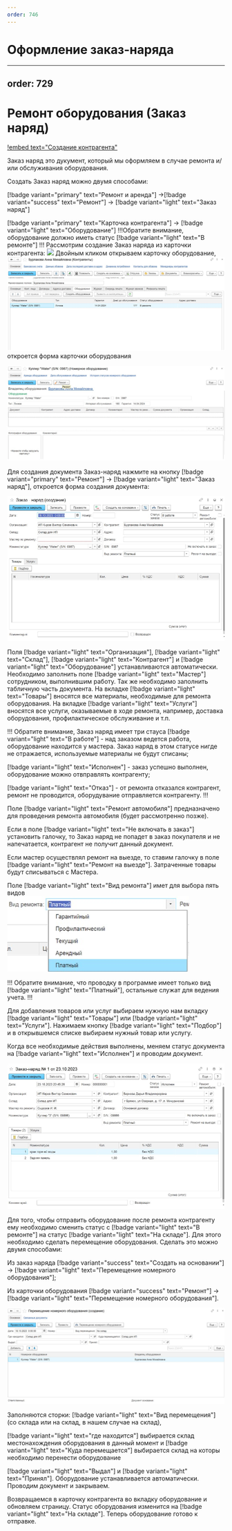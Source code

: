 ```yaml
---
order: 746
---
```

# Оформление заказ-наряда
---
order: 729
---
# Ремонт оборудования (Заказ наряд)

[!embed text="Создание контрагента"](https://youtu.be/FBPTDrGbtm8)

Заказ наряд это дукумент, который мы оформляем в случае ремонта и/или обслуживания оборудования.

Создать Заказ наряд можно двумя способами: 

[!badge variant="primary" text="Ремонт и аренда"] ->[!badge variant="success" text="Ремонт"] -> [!badge variant="light" text="Заказ наряд"]

[!badge variant="primary" text="Карточка контрагента"] -> [!badge variant="light" text="Оборудование"]
!!!Обратите внимание, оборудование должно иметь статус [!badge variant="light" text="В ремонте"]
!!! 
Рассмотрим создание Заказ наряда из карточки контрагента:
![](\images\ремонт\Карточка_акт.jpg)
Двойным кликом открываем карточку оборудование,
![](\images\ремонт\к.jpg)
откроется форма карточки оборудования

![](\images\ремонт\Обр.jpg)

Для создания документа Заказ-наряд нажмите на кнопку [!badge variant="primary" text="Ремонт"] -> [!badge variant="light" text="Заказ наряд"], откроется форма создания документа:

![](\images\ремонт\зн.jpg)

Поля [!badge variant="light" text="Организация"], [!badge variant="light" text="Склад"], [!badge variant="light" text="Контрагент"] и [!badge variant="light" text="Оборудование"] устанавливаются автоматически. 
Необходимо заполнить поле [!badge variant="light" text="Мастер"] сотрудником, выполнившим
работу. Так же необходимо заполнить табличную часть документа. На вкладке [!badge variant="light" text="Товары"] вносятся все материалы, необходимые для ремонта оборудования. На вкладке [!badge variant="light" text="Услуги"] вносятся все услуги, оказываемые в ходе ремонта, например, доставка оборудования, профилактическое обслуживание и т.п.

!!! Обратите внимание, Заказ наряд имеет три стауса
[!badge variant="light" text="В работе"] - над заказом ведется работа, оборудование находится у мастера. Заказ наряд в этом статусе нигде не отражается, используемые материалы не будут списаны;

[!badge variant="light" text="Исполнен"] - заказ успешно выполнен, оборудование можно отвправлять контрагенту;

[!badge variant="light" text="Отказ"] - от ремонта отказался контрагент, ремонт не проводится, оборудувание отправляется контрагенту.
!!!

Поле [!badge variant="light" text="Ремонт автомобиля"] предназначено для проведения ремонта автомобиля (будет рассмотренно позже).

Если в поле [!badge variant="light" text="Не включать в заказ"] установить галочку, то Заказ наряд не попадет в заказ покупателя и не напечатается, контрагент не получит данный документ.

Если мастер осуществлял ремонт на выезде, то ставим галочку в поле [!badge variant="light" text="Ремонт на выезде"]. Затраченные товары будут списываться с Мастера.

Поле [!badge variant="light" text="Вид ремонта"] имет для выбора пять видов  
![](\images\ремонт\в.jpg)

!!! Обратите внимание, что проводку в программе имеет только вид [!badge variant="light" text="Платный"], остальные служат для ведения учета. 
!!!

Для добавления товаров или услуг выбираем нужную нам вкладку [!badge variant="light" text="Товары"] или [!badge variant="light" text="Услуги"]. Нажимаем кнопку [!badge variant="light" text="Подбор"] и в открывшемся списке выбираем нужный товар или услугу. 

Когда все необходимые действия выполнены, меняем статус документа на [!badge variant="light" text="Исполнен"] и проводим документ.

![](\images\ремонт\заказ3.jpg)

Для того, чтобы отправить оборудование после ремонта контрагенту ему необходимо сменить статус с [!badge variant="light" text="В ремонте"] на статус [!badge variant="light" text="На складе"]. Для этого необходимо сделать перемещение оборудования. Сделать это можно двумя способами: 

Из заказ наряда [!badge variant="success" text="Создать на основании"] -> [!badge variant="light" text="Перемещение номерного оборудования"];

Из карточки оборудования [!badge variant="success" text="Ремонт"] -> [!badge variant="light" text="Перемещение номерного оборудования"].

![](\images\ремонт\п.jpg)

Заполняются сторки: 
[!badge variant="light" text="Вид перемещения"] (со склада или на склад, в нашем случае на склад), 

[!badge variant="light" text="где находится"] выбирается склад местонахождения оборудования в данный момент и [!badge variant="light" text="Куда перемещается"] выбирается склад на которы необходимо перенести оборудование

[!badge variant="light" text="Выдал"] и [!badge variant="light" text="Принял"].
Оборудование устанавливается автоматически. Проводим документ и закрываем.

Возвращаемся в карточку контрагента во вкладку оборудование и обновляем страницу. Статус оборудования изменится на [!badge variant="light" text="На складе"]. Теперь оборудование готово к отправке.
